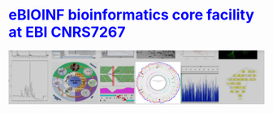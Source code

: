 # <span style="color:blue">eBIOINF bioinformatics core facility at EBI CNRS7267</span>

![](https://github.com/UMR-CNRS-7267/.github/blob/main/profile/LOGO.jpg)




